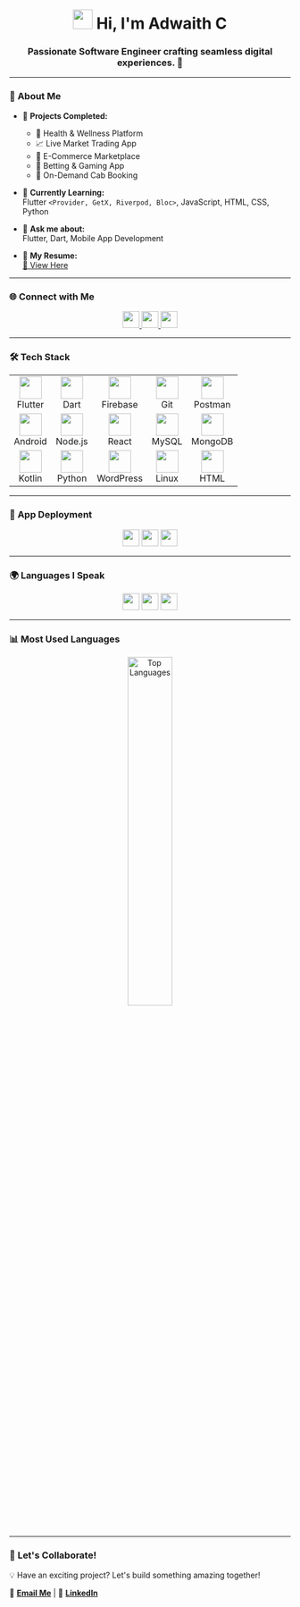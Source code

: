 <h1 align="center"> 
  <img src="https://media.giphy.com/media/hvRJCLFzcasrR4ia7z/giphy.gif" width="35px"> 
  Hi, I'm Adwaith C
</h1>

<h3 align="center">
  Passionate Software Engineer crafting seamless digital experiences. 🚀
</h3>

---

### 🚀 **About Me**
- 🔭 **Projects Completed:**  
  - 🏥 Health & Wellness Platform  
  - 📈 Live Market Trading App  
  - 🛒 E-Commerce Marketplace  
  - 🎰 Betting & Gaming App  
  - 🚖 On-Demand Cab Booking  

- 🌱 **Currently Learning:**  
  Flutter `<Provider, GetX, Riverpod, Bloc>`, JavaScript, HTML, CSS, Python  

- 💬 **Ask me about:**  
  Flutter, Dart, Mobile App Development  

- 📄 **My Resume:**  
  [📜 View Here](https://drive.google.com/file/d/1ZENrn5RwhER_TFjE3ZoDsHgCXsAhOvsf/view?usp=drive_link)  

---

### 🌐 **Connect with Me**
<p align="center">
  <a href="https://linkedin.com/in/adwaithasok" target="blank">
    <img src="https://img.shields.io/badge/LinkedIn-0A66C2?style=for-the-badge&logo=linkedin&logoColor=white" height="30"/>
  </a>
  <a href="https://stackoverflow.com/users/adwaith-ashok" target="blank">
    <img src="https://img.shields.io/badge/StackOverflow-F58025?style=for-the-badge&logo=stackoverflow&logoColor=white" height="30"/>
  </a>
  <a href="https://www.instagram.com/adwaith______asok/" target="blank">
    <img src="https://img.shields.io/badge/Instagram-E4405F?style=for-the-badge&logo=instagram&logoColor=white" height="30"/>
  </a>
</p>

---

### 🛠️ **Tech Stack**
<p align="center">
  <table>
    <tr>
      <td align="center">
        <img src="https://skillicons.dev/icons?i=flutter" height="40"/><br>Flutter
      </td>
      <td align="center">
        <img src="https://skillicons.dev/icons?i=dart" height="40"/><br>Dart
      </td>
      <td align="center">
        <img src="https://skillicons.dev/icons?i=firebase" height="40"/><br>Firebase
      </td>
      <td align="center">
        <img src="https://skillicons.dev/icons?i=git" height="40"/><br>Git
      </td>
      <td align="center">
        <img src="https://skillicons.dev/icons?i=postman" height="40"/><br>Postman
      </td>
    </tr>
    <tr>
      <td align="center">
        <img src="https://skillicons.dev/icons?i=android" height="40"/><br>Android
      </td>
      <td align="center">
        <img src="https://skillicons.dev/icons?i=nodejs" height="40"/><br>Node.js
      </td>
      <td align="center">
        <img src="https://skillicons.dev/icons?i=react" height="40"/><br>React
      </td>
      <td align="center">
        <img src="https://skillicons.dev/icons?i=mysql" height="40"/><br>MySQL
      </td>
      <td align="center">
        <img src="https://skillicons.dev/icons?i=mongodb" height="40"/><br>MongoDB
      </td>
    </tr>
    <tr>
      <td align="center">
        <img src="https://skillicons.dev/icons?i=kotlin" height="40"/><br>Kotlin
      </td>
      <td align="center">
        <img src="https://skillicons.dev/icons?i=python" height="40"/><br>Python
      </td>
      <td align="center">
        <img src="https://skillicons.dev/icons?i=wordpress" height="40"/><br>WordPress
      </td>
      <td align="center">
        <img src="https://skillicons.dev/icons?i=linux" height="40"/><br>Linux
      </td>
      <td align="center">
        <img src="https://skillicons.dev/icons?i=html" height="40"/><br>HTML
      </td>
    </tr>
  </table>
</p>

---

### 📲 **App Deployment**
<p align="center">
  <img src="https://img.shields.io/badge/Play Store-414141?style=for-the-badge&logo=google-play&logoColor=white" height="30"/>
  <img src="https://img.shields.io/badge/App Store-0D96F6?style=for-the-badge&logo=app-store&logoColor=white" height="30"/>
  <img src="https://img.shields.io/badge/TestFlight-007AFF?style=for-the-badge&logo=apple&logoColor=white" height="30"/>
</p>

---

### 🌍 **Languages I Speak**
<p align="center">
  <img src="https://img.shields.io/badge/English-0073e6?style=for-the-badge&logo=google-translate&logoColor=white" height="30"/>
  <img src="https://img.shields.io/badge/Malayalam-ff9933?style=for-the-badge&logo=google-translate&logoColor=white" height="30"/>
  <img src="https://img.shields.io/badge/Tamil-009933?style=for-the-badge&logo=google-translate&logoColor=white" height="30"/>
</p>

---

### 📊 **Most Used Languages**
<p align="center">
  <img src="https://github-readme-stats.vercel.app/api/top-langs?username=adwaithasok&layout=compact&theme=radical" width="40%" alt="Top Languages"/>
</p>

---

### 🚀 **Let's Collaborate!**
💡 Have an exciting project? Let's build something amazing together!  

📩 **[Email Me](mailto:adwaithdeva@gmail.com)** | 💬 **[LinkedIn](https://linkedin.com/in/adwaithasok)**  
